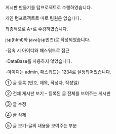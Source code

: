 게시판 만들기를 텀프로젝트로 수행하였습니다.

개인 텀프로젝트로 따로 팀원은 없습니다.

최종적으로 A+로 수강하였습니다.

jsp(html)와 java(jsp빈즈)로 작성되었습니다.


-접속 시 아이디와 패스워드로 접근

-DataBase를 사용하지 않았습니다.

-아이디는 admin, 패스워드는 1234로 설정되어있습니다.


① 글 등록 (번호, 제목, 작성자, 작성일)

② 전체 게시판 보기 – 등록된 글 전체를 보여주는 게시판

③ 글 수정

④ 글 삭제

⑤ 글 보기-글의 내용을 보여주는 부분

